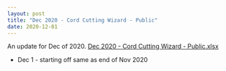 ```yaml
---
layout: post
title: "Dec 2020 - Cord Cutting Wizard - Public"
date: 2020-12-01
---
```

<p>An update for Dec of 2020. <a href="/Dec 2020 - Cord Cutting Wizard - Public.xlsx">Dec 2020 - Cord Cutting Wizard - Public.xlsx</a>
  <p>
    <ul>
      <li>Dec 1 - starting off same as end of Nov 2020
